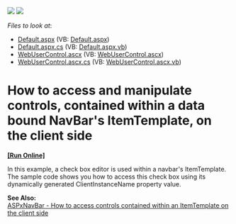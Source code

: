 <!-- default badges list -->
[![](https://img.shields.io/badge/Open_in_DevExpress_Support_Center-FF7200?style=flat-square&logo=DevExpress&logoColor=white)](https://supportcenter.devexpress.com/ticket/details/E73)
[![](https://img.shields.io/badge/📖_How_to_use_DevExpress_Examples-e9f6fc?style=flat-square)](https://docs.devexpress.com/GeneralInformation/403183)
<!-- default badges end -->
<!-- default file list -->
*Files to look at*:

* [Default.aspx](./CS/WebSite/Default.aspx) (VB: [Default.aspx](./VB/WebSite/Default.aspx))
* [Default.aspx.cs](./CS/WebSite/Default.aspx.cs) (VB: [Default.aspx.vb](./VB/WebSite/Default.aspx.vb))
* [WebUserControl.ascx](./CS/WebSite/WebUserControl.ascx) (VB: [WebUserControl.ascx](./VB/WebSite/WebUserControl.ascx))
* [WebUserControl.ascx.cs](./CS/WebSite/WebUserControl.ascx.cs) (VB: [WebUserControl.ascx.vb](./VB/WebSite/WebUserControl.ascx.vb))
<!-- default file list end -->
# How to access and manipulate controls, contained within a data bound NavBar's ItemTemplate, on the client side
<!-- run online -->
**[[Run Online]](https://codecentral.devexpress.com/e73/)**
<!-- run online end -->


<p>In this example, a check box editor is used within a navbar's ItemTemplate. The sample code shows you how to access this check box using its dynamically generated ClientInstanceName property value.</p><p><strong>See Also:</strong><br />
<a href="https://www.devexpress.com/Support/Center/p/E144">ASPxNavBar - How to access controls contained within an ItemTemplate on the client side</a></p>

<br/>


